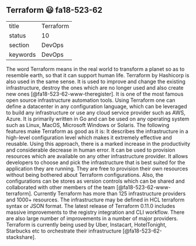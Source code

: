 ## Terraform :smiley: fa18-523-62


|          |               |
| -------- | ------------- |
| title    | Terraform     | 
| status   | 10            |
| section  | DevOps        |
| keywords | DevOps        |



The word Terraform means in the real world to transform a planet so as to
resemble earth, so that it can support human life. Terraform by Hashicorp is
also used in the same sense. It is used to improve and change the existing
infrastructure, destroy the ones which are no longer used and also create new
ones [@fa18-523-62-www-theregister]. It is one of the most famous open source
infrastructure automation tools. Using Terraform one can define a datacenter in
any configuration language, which can be leveraged to build any infrastructure
or use any cloud service provider such as AWS, Azure. It is primarily written in
Go and can be used on any operating system such as Linux, MacOS, Microsoft
Windows or Solaris. The following features make Terraform as good as it is: It
describes the infrastructure in a high-level configuration level which makes it
extremely effective and reusable. Using this approach, there is a marked
increase in the productivity and considerable decrease in human error. It can be
used to provision resources which are available on any other infrastructure
provider. It allows developers to choose and pick the infrastructure that is
best suited for the application they are running. They are free to provision
their own resources without being bothered about Terraform configurations. Also,
the configurations can be stores as version controls which can be shared and
collaborated with other members of the team [@fa18-523-62-www-terraform].
Currently Terraform has more than 125 infrastructure providers and 1000+
resources. The infrastructure may be defined in HCL terraform syntax or JSON
format. The latest release of Terraform 0.11.0 includes massive improvements to
the registry integration and CLI workflow. There are also large number of
improvements in a number of major providers. Terraform is currently being used
by Uber, Instacart, HotelTonight, Starbucks etc to orchestrate their
infrastructure [@fa18-523-62-stackshare].
     
